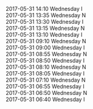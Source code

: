 2017-05-31 14:10 Wednesday  I  
2017-05-31 13:35 Wednesday  N  
2017-05-31 13:30 Wednesday  I  
2017-05-31 13:15 Wednesday  N  
2017-05-31 13:10 Wednesday  I  
2017-05-31 09:10 Wednesday  N  
2017-05-31 09:00 Wednesday  I  
2017-05-31 08:55 Wednesday  N  
2017-05-31 08:50 Wednesday  I  
2017-05-31 08:10 Wednesday  N  
2017-05-31 08:05 Wednesday  I  
2017-05-31 07:10 Wednesday  N  
2017-05-31 06:55 Wednesday  I  
2017-05-31 06:50 Wednesday  N  
2017-05-31 06:40 Wednesday  I  
